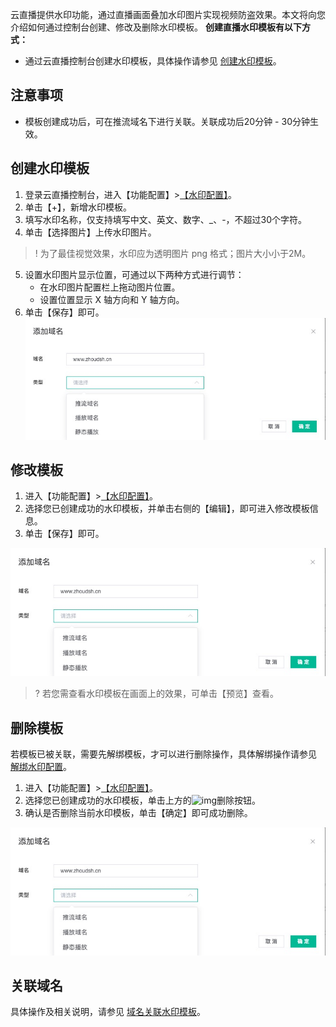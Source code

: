 云直播提供水印功能，通过直播画面叠加水印图片实现视频防盗效果。本文将向您介绍如何通过控制台创建、修改及删除水印模板。
**创建直播水印模板有以下方式：**
- 通过云直播控制台创建水印模板，具体操作请参见 [创建水印模板](#Watermark)。


## 注意事项
- 模板创建成功后，可在推流域名下进行关联。关联成功后20分钟 - 30分钟生效。


<span id="Watermark"></span>
## 创建水印模板

1. 登录云直播控制台，进入【功能配置】>[【水印配置】]()。
2. 单击【+】，新增水印模板。
3. 填写水印名称，仅支持填写中文、英文、数字、_、-，不超过30个字符。
4. 单击【选择图片】上传水印图片。
>! 为了最佳视觉效果，水印应为透明图片 png 格式；图片大小小于2M。
5. 设置水印图片显示位置，可通过以下两种方式进行调节：
	- 在水印图片配置栏上拖动图片位置。
	- 设置位置显示 X 轴方向和 Y 轴方向。
6. 单击【保存】即可。
![](https://github.com/zhoudshu/documents/blob/main/images/cloudlive/cloudlive_03.png)


## 修改模板

1. 进入【功能配置】>[【水印配置】]()。
2. 选择您已创建成功的水印模板，并单击右侧的【编辑】，即可进入修改模板信息。
3. 单击【保存】即可。

![](https://github.com/zhoudshu/documents/blob/main/images/cloudlive/cloudlive_03.png)

>? 若您需查看水印模板在画面上的效果，可单击【预览】查看。


## 删除模板
若模板已被关联，需要先解绑模板，才可以进行删除操作，具体解绑操作请参见 [解绑水印配置]()。
1. 进入【功能配置】>[【水印配置】]()。
2. 选择您已创建成功的水印模板，单击上方的![img]()删除按钮。
3. 确认是否删除当前水印模板，单击【确定】即可成功删除。

![](https://github.com/zhoudshu/documents/blob/main/images/cloudlive/cloudlive_03.png)

## 关联域名

具体操作及相关说明，请参见 [域名关联水印模板]()。

